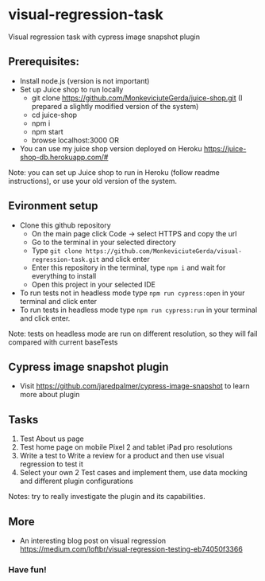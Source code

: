 # visual-regression-task
Visual regression task with cypress image snapshot plugin

## Prerequisites: 
- Install node.js (version is not important)
- Set up Juice shop to run locally
  - git clone https://github.com/MonkeviciuteGerda/juice-shop.git (I prepared a slightly modified version of the system)
  - cd juice-shop
  - npm i
  - npm start
  - browse localhost:3000
OR
- You can use my juice shop version deployed on Heroku https://juice-shop-db.herokuapp.com/#

Note: you can set up Juice shop to run in Heroku (follow readme instructions), or use your old version of the system.

## Evironment setup
- Clone this github repository
  - On the main page click Code -> select HTTPS and copy the url
  - Go to the terminal in your selected directory
  - Type `git clone https://github.com/MonkeviciuteGerda/visual-regression-task.git` and click enter
  - Enter this repository in the terminal, type `npm i` and wait for everything to install
  - Open this project in your selected IDE
- To run tests not in headless mode type `npm run cypress:open` in your terminal and click enter
- To run tests in headless mode type `npm run cypress:run` in your terminal and click enter.

Note: tests on headless mode are run on different resolution, so they will fail compared with current baseTests

## Cypress image snapshot plugin
- Visit https://github.com/jaredpalmer/cypress-image-snapshot to learn more about plugin

## Tasks
1. Test About us page
2. Test home page on mobile Pixel 2 and tablet iPad pro resolutions
3. Write a test to Write a review for a product and then use visual regression to test it
4. Select your own 2 Test cases and implement them, use data mocking and different plugin configurations

Notes: try to really investigate the plugin and its capabilities.

## More
- An interesting blog post on visual regression https://medium.com/loftbr/visual-regression-testing-eb74050f3366

### Have fun!
